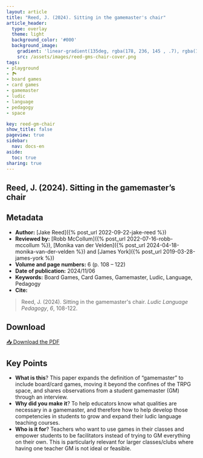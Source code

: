 ```yaml
---
layout: article
title: "Reed, J. (2024). Sitting in the gamemaster's chair"
article_header:
  type: overlay
  theme: light
  background_color: '#000'
  background_image:
    gradient: 'linear-gradient(135deg, rgba(178, 236, 145 , .7), rgba(147, 81, 182, .7))'
    src: /assets/images/reed-gms-chair-cover.png
tags:
- playground
- 🏞️
- board games
- card games
- gamemaster
- ludic
- language
- pedagogy
- space

key: reed-gm-chair
show_title: false
pageview: true
sidebar:
  nav: docs-en
aside:
  toc: true
sharing: true
---
```


<head>
<meta name="citation_title" content="Sitting in the gamemaster's chair">
<meta name="citation_author" content="Reed, Jacob">
<meta name="citation_publication_date" content="2024/11/0g">
<meta name="citation_journal_title" content="Ludic Language Pedagogy">
<meta name="citation_volume" content="6">
<meta name="citation_firstpage" content="108">
<meta name="citation_lastpage" content="122">
<meta name="citation_pdf_url" content="https://llpjournal.org/assets/publication-pdfs/reed-sitting-in-the-gms-chair.pdf">
</head>

## Reed, J. (2024). Sitting in the gamemaster’s chair

<!--more-->

## Metadata

- **Author:** [Jake Reed]({% post_url 2022-09-22-jake-reed %})
- **Reviewed by:** [Robb McCollum]({% post_url 2022-07-16-robb-mccollum %}), [Monika van der Velden]({% post_url 2024-04-18-monika-van-der-velden %}) and [James York]({% post_url 2019-03-28-james-york %})
- **Volume and page numbers:** 6 (p. 108 – 122)
- **Date of publication:** 2024/11/06
- **Keywords:** Board Games, Card Games, Gamemaster, Ludic, Language, Pedagogy
- **Cite:** 

> Reed, J. (2024). Sitting in the gamemaster's chair. *Ludic Language Pedagogy*, *6*, 108-122.

## Download

<a class="button button--action button--rounded button--lg" href="/assets/publication-pdfs/reed-sitting-in-the-gms-chair.pdf"><i class="fas fa-file-download"></i> 📥 Download the PDF </a>

## Key Points

- **What is this**? This paper expands the definition of “gamemaster” to include board/card games, moving it beyond the confines of the TRPG space, and shares observations from a student gamemaster (GM) through an interview.
- **Why did you make it**? To help educators know what qualities are necessary in a gamemaster, and therefore how to help develop those competencies in students to grow and expand their ludic language teaching courses.
- **Who is it for**? Teachers who want to use games in their classes and empower students to be facilitators instead of trying to GM everything on their own. This is particularly relevant for larger classes/clubs where having one teacher GM is not ideal or feasible.
